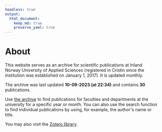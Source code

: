 ```yaml
---
headless: true
output: 
  html_document:
    keep_md: true
    preserve_yaml: true
---
```






# About

This website serves as an archive for scientific publications at 
Inland Norway University of Applied Sciences 
(registered in Cristin since the institution was established on January 1, 2017). 
It is updated monthly.

The archive was last updated **10-09-2023 (at 22:34)** and contains **30** publications.

Use [the archive](#archive) to find publications for faculties and departments 
at the university for a specific year or month. You can also use the search 
function to find individual publications by using, for example, the author's 
name or title.

You may also visit the 
[Zotero library](https://www.zotero.org/groups/5022929/hinn/library).
